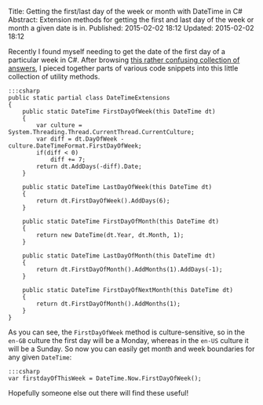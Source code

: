 Title: Getting the first/last day of the week or month with DateTime in C#
Abstract: Extension methods for getting the first and last day of the week or month a given date is in.
Published: 2015-02-02 18:12
Updated: 2015-02-02 18:12

Recently I found myself needing to get the date of the first day of a particular week in C#. After browsing [this rather confusing collection of answers](http://stackoverflow.com/questions/38039/how-can-i-get-the-datetime-for-the-start-of-the-week "External Link: Stack Overflow"), I pieced together parts of various code snippets into this little collection of utility methods.

    :::csharp
    public static partial class DateTimeExtensions
    {
        public static DateTime FirstDayOfWeek(this DateTime dt)
        {
            var culture = System.Threading.Thread.CurrentThread.CurrentCulture;
            var diff = dt.DayOfWeek - culture.DateTimeFormat.FirstDayOfWeek;
            if(diff < 0) 
                diff += 7;
            return dt.AddDays(-diff).Date;
        }

        public static DateTime LastDayOfWeek(this DateTime dt)
        {
            return dt.FirstDayOfWeek().AddDays(6);
        }

        public static DateTime FirstDayOfMonth(this DateTime dt)
        {
            return new DateTime(dt.Year, dt.Month, 1);
        }

        public static DateTime LastDayOfMonth(this DateTime dt)
        {
            return dt.FirstDayOfMonth().AddMonths(1).AddDays(-1);
        }

        public static DateTime FirstDayOfNextMonth(this DateTime dt)
        {
            return dt.FirstDayOfMonth().AddMonths(1);
        }
    }

As you can see, the `FirstDayOfWeek` method is culture-sensitive, so in the `en-GB` culture the first day will be a Monday, whereas in the `en-US` culture it will be a Sunday. So now you can easily get month and week boundaries for any given `DateTime`:

    :::csharp
    var firstdayOfThisWeek = DateTime.Now.FirstDayOfWeek();

Hopefully someone else out there will find these useful!